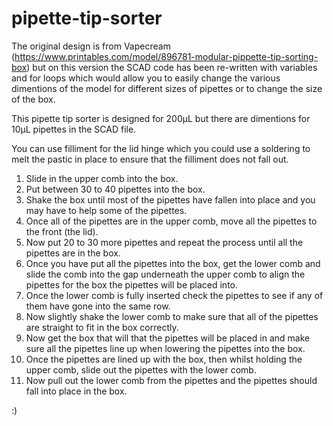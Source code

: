 # pipette-tip-sorter

The original design is from Vapecream (https://www.printables.com/model/896781-modular-pippette-tip-sorting-box) but on this version the SCAD code has been re-written with variables and for loops which would allow you to easily change the various dimentions of the model for different sizes of pipettes or to change the size of the box.

This pipette tip sorter is designed for 200µL but there are dimentions for 10µL pipettes in the SCAD file.

You can use filliment for the lid hinge which you could use a soldering to melt the pastic in place to ensure that the filliment does not fall out.

1) Slide in the upper comb into the box.
2) Put between 30 to 40 pipettes into the box.
3) Shake the box until most of the pipettes have fallen into place and you may have to help some of the pipettes.
4) Once all of the pipettes are in the upper comb, move all the pipettes to the front (the lid).
5) Now put 20 to 30 more pipettes and repeat the process until all the pipettes are in the box.
6) Once you have put all the pipettes into the box, get the lower comb and slide the comb into the gap underneath the upper comb to align the pipettes for the box the pipettes will be placed into.
7) Once the lower comb is fully inserted check the pipettes to see if any of them have gone into the same row.
8) Now slightly shake the lower comb to make sure that all of the pipettes are straight to fit in the box correctly.
9) Now get the box that will that the pipettes will be placed in and make sure all the pipettes line up when lowering the pipettes into the box.
10) Once the pipettes are lined up with the box, then whilst holding the upper comb, slide out the pipettes with the lower comb.
11) Now pull out the lower comb from the pipettes and the pipettes should fall into place in the box.

:)

